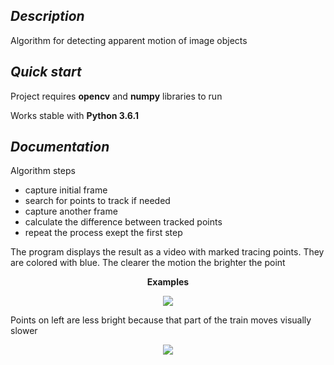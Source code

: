 <h2><i> Description </i></h2>

Algorithm for detecting apparent motion of image objects

<h2><i> Quick start </i></h2>

Project requires <b>opencv</b> and <b>numpy</b> libraries to run

Works stable with <b>Python 3.6.1</b>

<h2><i> Documentation </i></h2>

Algorithm steps
<ul>
  <li> capture initial frame </li>
  <li> search for points to track if needed </li>
  <li> capture another frame
  <li> calculate the difference between tracked points </li>
  <li> repeat the process exept the first step </li>
</ul>

The program displays the result as a video with marked tracing points. They are colored with blue. The clearer the motion the brighter the point
<p align="center"><b> Examples </b></p>
<p align="center">
  <image src="https://user-images.githubusercontent.com/29633052/48676463-5b969c00-eb78-11e8-9e80-335c99576821.png"></image>
</p>

Points on left are less bright because that part of the train moves visually slower

<p align="center">
  <image src="https://user-images.githubusercontent.com/29633052/48676532-2a6a9b80-eb79-11e8-959b-52662e6aae62.png"></image>
</p>
